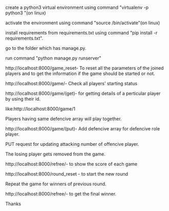 create a python3 virtual environment using command "virtualenv -p python3 <environment name>"(on linux)

activate the environment using command "source <environment name>/bin/activate"(on linux)

install requirements from requirements.txt using command "pip install -r requirements.txt".

go to the folder which has manage.py.

run command "python manage.py runserver"

http://localhost:8000/game_reset-  To reset all the parameters of the joined players and to get  the information if the game should be started or not.

http://localhost:8000/game/- Check all players' starting status

http://localhost:8000/game/<id>(get)- for getting details of a perticular player by using their id.

like:http://localhost:8000/game/1

Players having same defencive array  will play together.

http://localhost:8000/game/<id>(put)- Add defencive array for defencive role player.

PUT request for updating attacking number of offencive player.

The losing player gets removed from the game.

http://localhost:8000/refree/- to show the score of each game

http://localhost:8000/round_reset - to start the new round

Repeat the game for winners of previous round.

http://localhost:8000/refree/- to get the final winner.

Thanks
